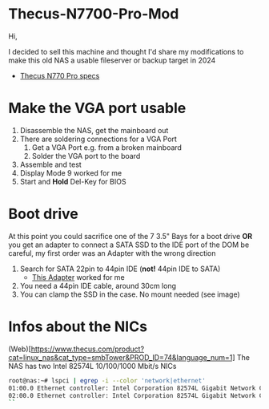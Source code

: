 # Thecus-N7700-Pro-Mod
Hi,

I decided to sell this machine and thought I'd share my modifications to make this old NAS a usable fileserver or backup target in 2024

* [Thecus N770 Pro specs](https://www.thecus.com/product?cat=linux_nas&cat_type=smbTower&PROD_ID=27&language_num=1)

# Make the VGA port usable

1. Disassemble the NAS, get the mainboard out
2. There are soldering connections for a VGA Port
   1. Get a VGA Port e.g. from a broken mainboard
   2. Solder the VGA port to the board
3. Assemble and test
4. Display Mode 9 worked for me
5. Start and **Hold** Del-Key for BIOS

# Boot drive
At this point you could sacrifice one of the 7 3.5" Bays for a boot drive
**OR** you get an adapter to connect a SATA SSD to the IDE port of the DOM
be careful, my first order was an Adapter with the wrong direction
1. Search for SATA 22pin to 44pin IDE (**not!** 44pin IDE to SATA)
   * [This Adapter](https://www.ebay.de/itm/333395176710) worked for me
2. You need a 44pin IDE cable, around 30cm long
3.  You can clamp the SSD in the case. No mount needed (see image)

# Infos about the NICs
(Web)[https://www.thecus.com/product?cat=linux_nas&cat_type=smbTower&PROD_ID=74&language_num=1]
The NAS has two Intel 82574L 10/100/1000 Mbit/s NICs
```bash
root@nas:~# lspci | egrep -i --color 'network|ethernet'
01:00.0 Ethernet controller: Intel Corporation 82574L Gigabit Network Connection
02:00.0 Ethernet controller: Intel Corporation 82574L Gigabit Network Connection
``
